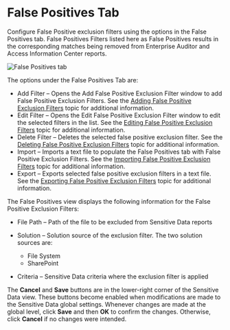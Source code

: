 # False Positives Tab

Configure False Positive exclusion filters using the options in the False Positives tab. False
Positives Filters listed here as False Positives results in the corresponding matches being removed
from Enterprise Auditor and Access Information Center reports.

![False Positives tab](/img/versioned_docs/accessanalyzer_11.6/accessanalyzer/admin/settings/sensitivedata/exclusions/falsepositivestab.webp)

The options under the False Positives Tab are:

- Add Filter – Opens the Add False Positive Exclusion Filter window to add False Positive Exclusion
  Filters. See the
  [Adding False Positive Exclusion Filters](/docs/accessanalyzer/11.6/admin/settings/sensitivedata/exclusions/add.md)
  topic for additional information.
- Edit Filter – Opens the Edit False Positive Exclusion Filter window to edit the selected filters
  in the list. See the
  [Editing False Positive Exclusion Filters](/docs/accessanalyzer/11.6/admin/settings/sensitivedata/exclusions/edit.md)
  topic for additional information.
- Delete Filter – Deletes the selected false positive exclusion filter. See the
  [Deleting False Positive Exclusion Filters](/docs/accessanalyzer/11.6/admin/settings/sensitivedata/exclusions/delete.md)
  topic for additional information.
- Import – Imports a text file to populate the False Positives tab with False Positive Exclusion
  Filters. See the
  [Importing False Positive Exclusion Filters](/docs/accessanalyzer/11.6/admin/settings/sensitivedata/exclusions/import.md)
  topic for additional information.
- Export – Exports selected false positive exclusion filters in a text file. See the
  [Exporting False Positive Exclusion Filters](/docs/accessanalyzer/11.6/admin/settings/sensitivedata/exclusions/export.md)
  topic for additional information.

The False Positives view displays the following information for the False Positive Exclusion
Filters:

- File Path – Path of the file to be excluded from Sensitive Data reports
- Solution – Solution source of the exclusion filter. The two solution sources are:

    - File System
    - SharePoint

- Criteria – Sensitive Data criteria where the exclusion filter is applied

The **Cancel** and **Save** buttons are in the lower-right corner of the Sensitive Data view. These
buttons become enabled when modifications are made to the Sensitive Data global settings. Whenever
changes are made at the global level, click **Save** and then **OK** to confirm the changes.
Otherwise, click **Cancel** if no changes were intended.
